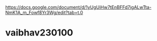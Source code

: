 https://docs.google.com/document/d/1yUgUiHw7tEnBFFd7igALwTta-NmK1A_m_Fowf8Yr3Wg/edit?tab=t.0
# vaibhav230100
